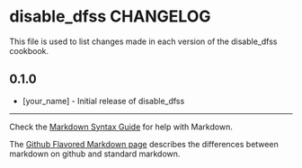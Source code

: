 disable_dfss CHANGELOG
======================

This file is used to list changes made in each version of the disable_dfss cookbook.

0.1.0
-----
- [your_name] - Initial release of disable_dfss

- - -
Check the [Markdown Syntax Guide](http://daringfireball.net/projects/markdown/syntax) for help with Markdown.

The [Github Flavored Markdown page](http://github.github.com/github-flavored-markdown/) describes the differences between markdown on github and standard markdown.
